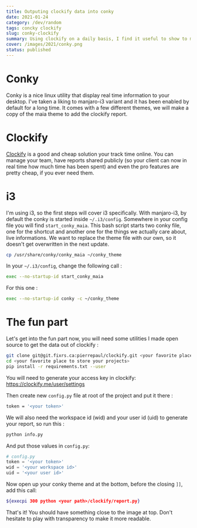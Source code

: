 ```yaml
---
title: Outputing clockify data into conky
date: 2021-01-24
category: /dev/random
tags: concky clockify
slug: conky-clockify
summary: Using clockify on a daily basis, I find it useful to show to my timesheet directly on my desktop using conky.
cover: /images/2021/conky.png
status: published
---
```


Conky
=====

Conky is a nice linux utility that display real time information to your desktop. I've taken a liking to manjaro-i3 variant and it has been enabled by default for a long time. It comes with a few different themes, we will make a copy of the maia theme to add the clockify report.

Clockify
========

[Clockify](https://clockify.me) is a good and cheap solution your track time online. You can manage your team, have reports shared publicly (so your client can now in real time how much time has been spent) and even the pro features are pretty cheap, if you ever need them.

i3
==

I'm using i3, so the first steps will cover i3 specifically. With manjaro-i3, by default the conky is started inside `~/.i3/config`. Somewhere in your config file you will find `start_conky_maia`. This bash script starts two conky file, one for the shortcut and another one for the things we actually care about, live informations. We want to replace the theme file with our own, so it doesn't get overwritten in the next update.


```bash
cp /usr/share/conky/conky_maia ~/conky_theme
```

In your `~/.i3/config`, change the following call :

```bash
exec --no-startup-id start_conky_maia
```

For this one :
```bash
exec --no-startup-id conky -c ~/conky_theme
```

The fun part
============

Let's get into the fun part now, you will need some utilities I made open source to get the data out of clockify :

```bash
git clone git@git.fixrs.ca:pierrepaul/clockify.git <your favorite place to store your projects>/clockify
cd <your favorite place to store your projects>
pip install -r requirements.txt --user
```

You will need to generate your access key in clockify: https://clockify.me/user/settings

Then create new `config.py` file at root of the project and put it there :

```bash
token = '<your token>'
```

We will also need the workspace id (wid) and your user id (uid) to generate your report, so run this :

```bash
python info.py
```

And put those values in `config.py`:

```python
# config.py
token = '<your token>'
wid = '<your workspace id>'
uid = '<your user id>'
```

Now open up your conky theme and at the bottom, before the closing `]]`, add this call:

```bash
${execpi 300 python <your path>/clockify/report.py}
```

That's it! You should have something close to the image at top. Don't hesitate to play with transparency to make it more readable.
